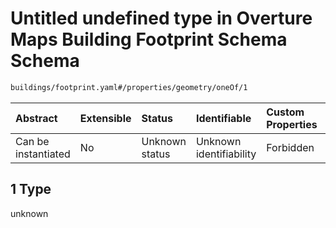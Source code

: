 # Untitled undefined type in Overture Maps Building Footprint Schema Schema

```txt
buildings/footprint.yaml#/properties/geometry/oneOf/1
```



| Abstract            | Extensible | Status         | Identifiable            | Custom Properties | Additional Properties | Access Restrictions | Defined In                                                                                                     |
| :------------------ | :--------- | :------------- | :---------------------- | :---------------- | :-------------------- | :------------------ | :------------------------------------------------------------------------------------------------------------- |
| Can be instantiated | No         | Unknown status | Unknown identifiability | Forbidden         | Allowed               | none                | [footprint.yaml\*](../../../../../../../tmp/jsonschema/schema/buildings/footprint.yaml "open original schema") |

## 1 Type

unknown
